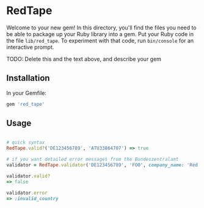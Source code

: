 # RedTape

Welcome to your new gem! In this directory, you'll find the files you need to be able to package up your Ruby library into a gem. Put your Ruby code in the file `lib/red_tape`. To experiment with that code, run `bin/console` for an interactive prompt.

TODO: Delete this and the text above, and describe your gem

## Installation

In your Gemfile:

```ruby
gem 'red_tape'
```

## Usage

```ruby

# quick syntax
RedTape.valid?('DE123456789', 'ATU33864707') => true

# if you want detailed error messages from the Bundeszentralamt
validator = RedTape.validator('DE123456789', 'FOO', company_name: 'Red Bull GmbH', city: 'Fuschl am See')

validator.valid?
=> false

validator.error
=> :invalid_country
```
